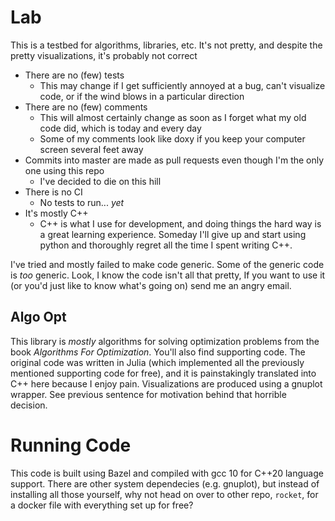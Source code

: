 # Lab
This is a testbed for algorithms, libraries, etc. It's not pretty, and despite the pretty visualizations, it's probably not correct
* There are no (few) tests
  * This may change if I get sufficiently annoyed at a bug, can't visualize code, or if the wind blows in a particular direction
* There are no (few) comments
  * This will almost certainly change as soon as I forget what my old code did, which is today and every day
  * Some of my comments look like doxy if you keep your computer screen several feet away
* Commits into master are made as pull requests even though I'm the only one using this repo
  * I've decided to die on this hill
* There is no CI
  * No tests to run... _yet_
* It's mostly C++
  * C++ is what I use for development, and doing things the hard way is a great learning experience. Someday I'll give up and start using python and thoroughly regret all the time I spent writing C++.

I've tried and mostly failed to make code generic. Some of the generic code is _too_ generic. Look, I know the code isn't all that pretty, If you want to use it (or you'd just like to know what's going on) send me an angry email.

## Algo Opt
This library is _mostly_ algorithms for solving optimization problems from the book _Algorithms For Optimization_. You'll also find supporting code. The original code was written in Julia (which implemented all the previously mentioned supporting code for free), and it is painstakingly translated into C++ here because I enjoy pain. Visualizations are produced using a gnuplot wrapper. See previous sentence for motivation behind that horrible decision.

# Running Code
This code is built using Bazel and compiled with gcc 10 for C++20 language support. There are other system dependecies (e.g. gnuplot), but instead of installing all those yourself, why not head on over to other repo, `rocket`, for a docker file with everything set up for free?
